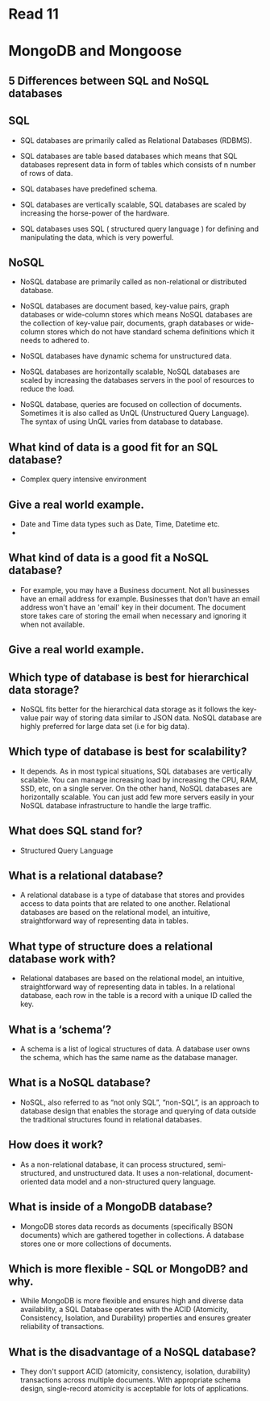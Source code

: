 # Read 11

# MongoDB and Mongoose

## 5 Differences between SQL and NoSQL databases

## SQL

- SQL databases are primarily called as Relational Databases (RDBMS).

- SQL databases are table based databases which means that SQL databases represent data in form of tables which consists of n number of rows of data.

- SQL databases have predefined schema.

- SQL databases are vertically scalable, SQL databases are scaled by increasing the horse-power of the hardware.

- SQL databases uses SQL ( structured query language ) for defining and manipulating the data, which is very powerful.

## NoSQL

- NoSQL database are primarily called as non-relational or distributed database.

- NoSQL databases are document based, key-value pairs, graph databases or wide-column stores which means NoSQL databases are the collection of key-value pair, documents, graph databases or wide-column stores which do not have standard schema definitions which it needs to adhered to.

- NoSQL databases have dynamic schema for unstructured data.

- NoSQL databases are horizontally scalable, NoSQL databases are scaled by increasing the databases servers in the pool of resources to reduce the load.

- NoSQL database, queries are focused on collection of documents. Sometimes it is also called as UnQL (Unstructured Query Language). The syntax of using UnQL varies from database to database.


## What kind of data is a good fit for an SQL database?

- Complex query intensive environment

## Give a real world example.

- Date and Time data types such as Date, Time, Datetime etc.
- 
## What kind of data is a good fit a NoSQL database?

- For example, you may have a Business document. Not all businesses have an email address for example. Businesses that don't have an email address won't have an 'email' key in their document. The document store takes care of storing the email when necessary and ignoring it when not available.

## Give a real world example.


## Which type of database is best for hierarchical data storage?

- NoSQL fits better for the hierarchical data storage as it follows the key-value pair way of storing data similar to JSON data. NoSQL database are highly preferred for large data set (i.e for big data).

## Which type of database is best for scalability?

- It depends. As in most typical situations, SQL databases are vertically scalable. You can manage increasing load by increasing the CPU, RAM, SSD, etc, on a single server. On the other hand, NoSQL databases are horizontally scalable. You can just add few more servers easily in your NoSQL database infrastructure to handle the large traffic.

## What does SQL stand for?

- Structured Query Language

## What is a relational database?

- A relational database is a type of database that stores and provides access to data points that are related to one another. Relational databases are based on the relational model, an intuitive, straightforward way of representing data in tables.

## What type of structure does a relational database work with?

- Relational databases are based on the relational model, an intuitive, straightforward way of representing data in tables. In a relational database, each row in the table is a record with a unique ID called the key.

## What is a ‘schema’?

- A schema is a list of logical structures of data. A database user owns the schema, which has the same name as the database manager.

## What is a NoSQL database?

- NoSQL, also referred to as “not only SQL”, “non-SQL”, is an approach to database design that enables the storage and querying of data outside the traditional structures found in relational databases.

## How does it work?

- As a non-relational database, it can process structured, semi-structured, and unstructured data. It uses a non-relational, document-oriented data model and a non-structured query language.

## What is inside of a MongoDB database?

- MongoDB stores data records as documents (specifically BSON documents) which are gathered together in collections. A database stores one or more collections of documents.

## Which is more flexible - SQL or MongoDB? and why.

- While MongoDB is more flexible and ensures high and diverse data availability, a SQL Database operates with the ACID (Atomicity, Consistency, Isolation, and Durability) properties and ensures greater reliability of transactions.

## What is the disadvantage of a NoSQL database?

-  They don't support ACID (atomicity, consistency, isolation, durability) transactions across multiple documents. With appropriate schema design, single-record atomicity is acceptable for lots of applications.
